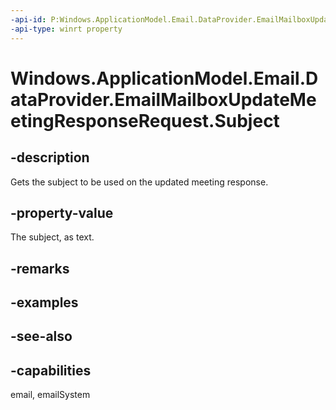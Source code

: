 ```yaml
---
-api-id: P:Windows.ApplicationModel.Email.DataProvider.EmailMailboxUpdateMeetingResponseRequest.Subject
-api-type: winrt property
---
```


<!-- Property syntax
public string Subject { get; }
-->

# Windows.ApplicationModel.Email.DataProvider.EmailMailboxUpdateMeetingResponseRequest.Subject

## -description
Gets the subject to be used on the updated meeting response.

## -property-value
The subject, as text.

## -remarks

## -examples

## -see-also

## -capabilities
email, emailSystem
